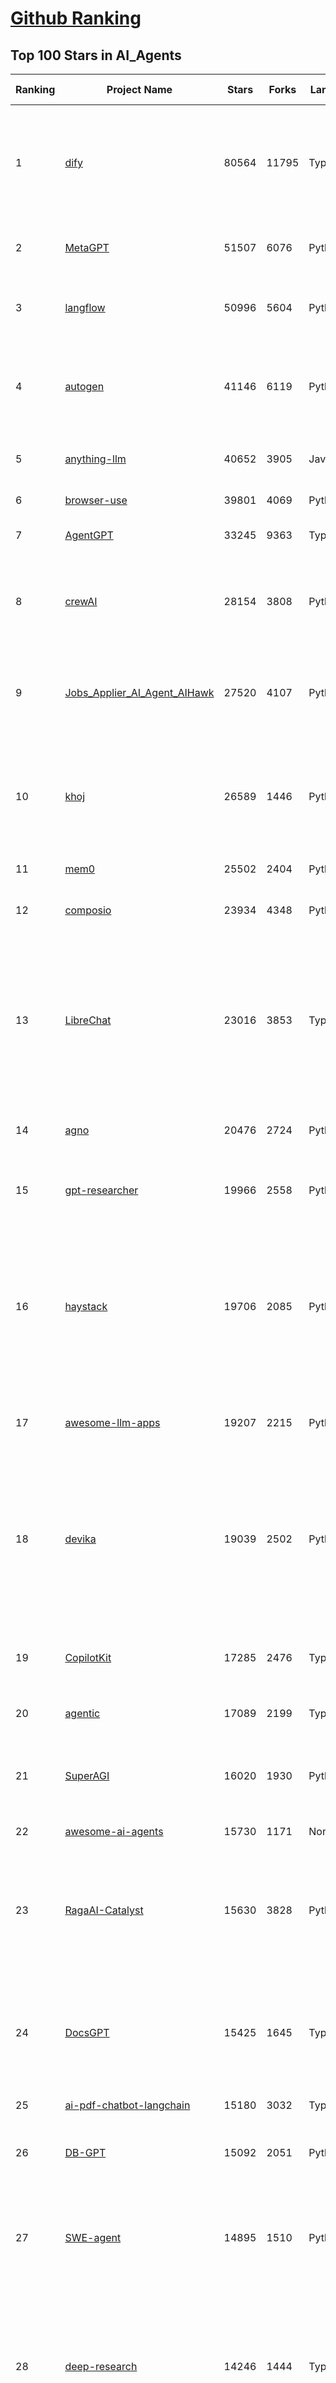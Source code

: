 [Github Ranking](../README.md)
==========

## Top 100 Stars in AI_Agents

| Ranking | Project Name | Stars | Forks | Language | Open Issues | Description | Last Commit |
| ------- | ------------ | ----- | ----- | -------- | ----------- | ----------- | ----------- |
| 1 | [dify](https://github.com/langgenius/dify) | 80564 | 11795 | TypeScript | 548 | Dify is an open-source LLM app development platform. Dify's intuitive interface combines AI workflow, RAG pipeline, agent capabilities, model management, observability features and more, letting you quickly go from prototype to production. | 2025-03-11T03:08:51Z |
| 2 | [MetaGPT](https://github.com/geekan/MetaGPT) | 51507 | 6076 | Python | 54 | 🌟 The Multi-Agent Framework: First AI Software Company, Towards Natural Language Programming | 2025-03-10T14:50:52Z |
| 3 | [langflow](https://github.com/langflow-ai/langflow) | 50996 | 5604 | Python | 337 | Langflow is a low-code app builder for RAG and multi-agent AI applications. It’s Python-based and agnostic to any model, API, or database. | 2025-03-11T03:19:56Z |
| 4 | [autogen](https://github.com/microsoft/autogen) | 41146 | 6119 | Python | 465 | A programming framework for agentic AI 🤖 PyPi: autogen-agentchat Discord: https://aka.ms/autogen-discord Office Hour: https://aka.ms/autogen-officehour | 2025-03-10T23:53:53Z |
| 5 | [anything-llm](https://github.com/Mintplex-Labs/anything-llm) | 40652 | 3905 | JavaScript | 232 | The all-in-one Desktop & Docker AI application with built-in RAG, AI agents, No-code agent builder, and more. | 2025-03-04T22:17:28Z |
| 6 | [browser-use](https://github.com/browser-use/browser-use) | 39801 | 4069 | Python | 297 | Make websites accessible for AI agents | 2025-03-03T00:24:40Z |
| 7 | [AgentGPT](https://github.com/reworkd/AgentGPT) | 33245 | 9363 | TypeScript | 125 | 🤖 Assemble, configure, and deploy autonomous AI Agents in your browser. | 2025-03-10T21:21:44Z |
| 8 | [crewAI](https://github.com/crewAIInc/crewAI) | 28154 | 3808 | Python | 92 | Framework for orchestrating role-playing, autonomous AI agents. By fostering collaborative intelligence, CrewAI empowers agents to work together seamlessly, tackling complex tasks. | 2025-03-11T00:59:40Z |
| 9 | [Jobs_Applier_AI_Agent_AIHawk](https://github.com/feder-cr/Jobs_Applier_AI_Agent_AIHawk) | 27520 | 4107 | Python | 32 | Jobs_Applier_AI_Agent_AIHawk aims to easy job hunt process by automating the job application process. Utilizing artificial intelligence, it enables users to apply for multiple jobs in a tailored way. | 2025-02-02T13:05:02Z |
| 10 | [khoj](https://github.com/khoj-ai/khoj) | 26589 | 1446 | Python | 70 | Your AI second brain. Self-hostable. Get answers from the web or your docs. Build custom agents, schedule automations, do deep research. Turn any online or local LLM into your personal, autonomous AI (gpt, claude, gemini, llama, qwen, mistral). Get started - free. | 2025-03-09T13:20:33Z |
| 11 | [mem0](https://github.com/mem0ai/mem0) | 25502 | 2404 | Python | 213 | The Memory layer for AI Agents | 2025-03-10T21:13:18Z |
| 12 | [composio](https://github.com/ComposioHQ/composio) | 23934 | 4348 | Python | 20 | Composio equip's your AI agents & LLMs with 100+ high-quality integrations via function calling | 2025-03-10T21:21:09Z |
| 13 | [LibreChat](https://github.com/danny-avila/LibreChat) | 23016 | 3853 | TypeScript | 143 | Enhanced ChatGPT Clone: Features Agents, DeepSeek, Anthropic, AWS, OpenAI, Assistants API, Azure, Groq, o1, GPT-4o, Mistral, OpenRouter, Vertex AI, Gemini, Artifacts, AI model switching, message search, Code Interpreter, langchain, DALL-E-3, OpenAPI Actions, Functions, Secure Multi-User Auth, Presets, open-source for self-hosting. Active project. | 2025-03-10T21:24:40Z |
| 14 | [agno](https://github.com/agno-agi/agno) | 20476 | 2724 | Python | 50 | Build Multimodal AI Agents with memory, knowledge and tools. Simple, fast and model-agnostic. | 2025-03-11T03:04:58Z |
| 15 | [gpt-researcher](https://github.com/assafelovic/gpt-researcher) | 19966 | 2558 | Python | 53 | LLM based autonomous agent that conducts deep local and web research on any topic and generates a long report with citations. | 2025-03-10T19:53:00Z |
| 16 | [haystack](https://github.com/deepset-ai/haystack) | 19706 | 2085 | Python | 116 | AI orchestration framework to build customizable, production-ready LLM applications. Connect components (models, vector DBs, file converters) to pipelines or agents that can interact with your data. With advanced retrieval methods, it's best suited for building RAG, question answering, semantic search or conversational agent chatbots. | 2025-03-10T22:17:25Z |
| 17 | [awesome-llm-apps](https://github.com/Shubhamsaboo/awesome-llm-apps) | 19207 | 2215 | Python | 5 | Collection of awesome LLM apps with AI Agents and RAG using OpenAI, Anthropic, Gemini and opensource models. | 2025-03-07T03:18:18Z |
| 18 | [devika](https://github.com/stitionai/devika) | 19039 | 2502 | Python | 136 | Devika is an Agentic AI Software Engineer that can understand high-level human instructions, break them down into steps, research relevant information, and write code to achieve the given objective. Devika aims to be a competitive open-source alternative to Devin by Cognition AI. [⚠️ DEVIKA DOES NOT HAVE AN OFFICIAL WEBSITE ⚠️] | 2024-09-19T16:11:25Z |
| 19 | [CopilotKit](https://github.com/CopilotKit/CopilotKit) | 17285 | 2476 | TypeScript | 90 | React UI + elegant infrastructure for AI Copilots, AI chatbots, and in-app AI agents. The Agentic last-mile 🪁 | 2025-03-10T23:15:14Z |
| 20 | [agentic](https://github.com/transitive-bullshit/agentic) | 17089 | 2199 | TypeScript | 13 | AI agent stdlib that works with any LLM and TypeScript AI SDK. | 2025-03-01T14:55:25Z |
| 21 | [SuperAGI](https://github.com/TransformerOptimus/SuperAGI) | 16020 | 1930 | Python | 138 | <⚡️> SuperAGI - A dev-first open source autonomous AI agent framework. Enabling developers to build, manage & run useful autonomous agents quickly and reliably. | 2025-01-22T22:14:07Z |
| 22 | [awesome-ai-agents](https://github.com/e2b-dev/awesome-ai-agents) | 15730 | 1171 | None | 21 | A list of AI autonomous agents | 2025-02-26T10:04:45Z |
| 23 | [RagaAI-Catalyst](https://github.com/raga-ai-hub/RagaAI-Catalyst) | 15630 | 3828 | Python | 4 | Python SDK for Agent AI Observability, Monitoring and Evaluation Framework. Includes features like agent, llm and tools tracing, debugging multi-agentic system, self-hosted dashboard and advanced analytics with timeline and execution graph view  | 2025-02-19T17:15:11Z |
| 24 | [DocsGPT](https://github.com/arc53/DocsGPT) | 15425 | 1645 | TypeScript | 34 | DocsGPT is an open-source genAI tool that helps users get reliable answers from knowledge source, while avoiding hallucinations. It enables private and reliable information retrieval, with tooling and agentic system capability built in. | 2025-03-10T20:47:04Z |
| 25 | [ai-pdf-chatbot-langchain](https://github.com/mayooear/ai-pdf-chatbot-langchain) | 15180 | 3032 | TypeScript | 1 | LangChain & LangGraph AI PDF chatbot agent | 2025-02-20T18:19:58Z |
| 26 | [DB-GPT](https://github.com/eosphoros-ai/DB-GPT) | 15092 | 2051 | Python | 266 | AI Native Data App Development framework with AWEL(Agentic Workflow Expression Language) and Agents | 2025-03-11T01:42:51Z |
| 27 | [SWE-agent](https://github.com/SWE-agent/SWE-agent) | 14895 | 1510 | Python | 32 | SWE-agent takes a GitHub issue and tries to automatically fix it, using GPT-4, or your LM of choice. It can also be employed for offensive cybersecurity or competitive coding challenges. [NeurIPS 2024]  | 2025-03-10T20:51:11Z |
| 28 | [deep-research](https://github.com/dzhng/deep-research) | 14246 | 1444 | TypeScript | 56 | An AI-powered research assistant that performs iterative, deep research on any topic by combining search engines, web scraping, and large language models.  The goal of this repo is to provide the simplest implementation of a deep research agent - e.g. an agent that can refine its research direction overtime and deep dive into a topic. | 2025-03-08T07:31:52Z |
| 29 | [botpress](https://github.com/botpress/botpress) | 13360 | 1907 | TypeScript | 9 | The open-source hub to build & deploy GPT/LLM Agents ⚡️ | 2025-03-10T20:34:54Z |
| 30 | [dagger](https://github.com/dagger/dagger) | 12781 | 673 | Go | 694 | An open-source runtime for composable workflows. Great for AI agents and CI/CD. | 2025-03-11T01:56:12Z |
| 31 | [screenpipe](https://github.com/mediar-ai/screenpipe) | 12572 | 891 | TypeScript | 181 | AI app store powered by 24/7 desktop history.  open source \| 100% local \| dev friendly \| 24/7 screen, mic recording | 2025-03-11T02:32:11Z |
| 32 | [ai](https://github.com/vercel/ai) | 12509 | 1909 | TypeScript | 335 | The AI Toolkit for TypeScript. From the creators of Next.js, the AI SDK is a free open-source library for building AI-powered applications and agents  | 2025-03-11T02:53:00Z |
| 33 | [activepieces](https://github.com/activepieces/activepieces) | 12148 | 1581 | TypeScript | 239 | Your friendliest open source AI automation tool ✨ Workflow automation tool 200+ integration / Enterprise automation tool / Zapier Alternative | 2025-03-10T22:49:28Z |
| 34 | [plandex](https://github.com/plandex-ai/plandex) | 11208 | 769 | Go | 36 | Open source AI coding agent. Designed for large projects and real world tasks. | 2025-03-10T20:23:49Z |
| 35 | [Fay](https://github.com/xszyou/Fay) | 10300 | 1931 | JavaScript | 99 | fay是一个帮助数字人（2.5d、3d、移动、pc、网页）或大语言模型（openai兼容、deepseek）连通业务系统的agent框架。 | 2025-02-27T14:34:34Z |
| 36 | [mastra](https://github.com/mastra-ai/mastra) | 10047 | 435 | TypeScript | 49 | The TypeScript AI agent framework. ⚡ Assistants, RAG, observability. Supports any LLM: GPT-4, Claude, Gemini, Llama. | 2025-03-11T03:34:43Z |
| 37 | [goose](https://github.com/block/goose) | 9631 | 672 | Rust | 113 | an open source, extensible AI agent that goes beyond code suggestions - install, execute, edit, and test with any LLM | 2025-03-11T03:23:33Z |
| 38 | [web-ui](https://github.com/browser-use/web-ui) | 8967 | 1475 | Python | 167 | Run AI Agent in your browser. | 2025-03-09T05:19:30Z |
| 39 | [stagehand](https://github.com/browserbase/stagehand) | 8761 | 443 | TypeScript | 58 | An AI web browsing framework focused on simplicity and extensibility. | 2025-03-11T01:45:14Z |
| 40 | [GenAI_Agents](https://github.com/NirDiamant/GenAI_Agents) | 8758 | 1137 | Jupyter Notebook | 1 | This repository provides tutorials and implementations for various Generative AI Agent techniques, from basic to advanced. It serves as a comprehensive guide for building intelligent, interactive AI systems. | 2025-03-09T21:36:36Z |
| 41 | [camel](https://github.com/camel-ai/camel) | 8638 | 907 | Python | 281 | 🐫 CAMEL: Finding the Scaling Law of Agents. The first and the best multi-agent framework. https://www.camel-ai.org | 2025-03-11T03:32:59Z |
| 42 | [bisheng](https://github.com/dataelement/bisheng) | 7805 | 1314 | Python | 75 | BISHENG is an open LLM devops platform for next generation Enterprise AI applications. Powerful and comprehensive features include: GenAI workflow, RAG, Agent, Unified model management, Evaluation, SFT, Dataset Management, Enterprise-level System Management, Observability and more. | 2025-03-10T03:05:23Z |
| 43 | [E2B](https://github.com/e2b-dev/E2B) | 7663 | 506 | HTML | 54 | Secure open source cloud runtime for AI apps & AI agents | 2025-03-10T22:41:35Z |
| 44 | [lab](https://github.com/google-deepmind/lab) | 7189 | 1373 | C | 60 | A customisable 3D platform for agent-based AI research | 2023-01-04T15:38:37Z |
| 45 | [pr-agent](https://github.com/qodo-ai/pr-agent) | 7126 | 737 | Python | 37 | 🚀 PR-Agent (Qodo Merge open-source): An AI-Powered 🤖 Tool for Automated Pull Request Analysis, Feedback, Suggestions and More! 💻🔍 | 2025-03-10T10:10:22Z |
| 46 | [pydantic-ai](https://github.com/pydantic/pydantic-ai) | 6964 | 573 | Python | 128 | Agent Framework / shim to use Pydantic with LLMs | 2025-03-10T22:53:04Z |
| 47 | [WrenAI](https://github.com/Canner/WrenAI) | 6928 | 622 | TypeScript | 99 | 🤖 Open-source GenBI AI Agent that empowers data-driven teams to chat with their data to generate Text-to-SQL, charts, spreadsheets, reports, and BI. 📈📊📋🧑‍💻 | 2025-03-11T02:54:00Z |
| 48 | [SerpentAI](https://github.com/SerpentAI/SerpentAI) | 6846 | 797 | Python | 0 | Game Agent Framework. Helping you create AIs / Bots that learn to play any game you own! | 2022-11-07T01:59:31Z |
| 49 | [Upsonic](https://github.com/Upsonic/Upsonic) | 6834 | 648 | Python | 18 | The most reliable AI agent framework that supports MCP. | 2025-03-09T15:36:05Z |
| 50 | [street-fighter-ai](https://github.com/linyiLYi/street-fighter-ai) | 6453 | 1396 | Python | 56 | This is an AI agent for Street Fighter II Champion Edition. | 2024-05-14T22:46:22Z |
| 51 | [BlackFriday-GPTs-Prompts](https://github.com/friuns2/BlackFriday-GPTs-Prompts) | 6390 | 985 | None | 83 | List of free GPTs that doesn't require plus subscription  | 2024-11-08T11:03:14Z |
| 52 | [agent-zero](https://github.com/frdel/agent-zero) | 6226 | 1361 | Python | 92 | Agent Zero AI framework | 2025-03-02T20:37:35Z |
| 53 | [MindSearch](https://github.com/InternLM/MindSearch) | 6173 | 617 | JavaScript | 36 | 🔍 An LLM-based Multi-agent Framework of Web Search Engine (like Perplexity.ai Pro and SearchGPT) | 2025-01-08T09:34:38Z |
| 54 | [aichat](https://github.com/sigoden/aichat) | 5952 | 387 | Rust | 1 | All-in-one LLM CLI tool featuring Shell Assistant, Chat-REPL, RAG, AI Tools & Agents, with access to OpenAI, Claude, Gemini, Ollama, Groq, and more. | 2025-03-11T00:28:30Z |
| 55 | [LaVague](https://github.com/lavague-ai/LaVague) | 5937 | 540 | Python | 85 | Large Action Model framework to develop AI Web Agents | 2025-01-21T13:41:48Z |
| 56 | [SuperPrompt](https://github.com/NeoVertex1/SuperPrompt) | 5887 | 549 | None | 9 | SuperPrompt is an attempt to engineer prompts that might help us understand AI agents. | 2024-12-01T04:13:50Z |
| 57 | [DevOpsGPT](https://github.com/kuafuai/DevOpsGPT) | 5858 | 715 | HTML | 19 | Multi agent system for AI-driven software development. Combine LLM with DevOps tools to convert natural language requirements into working software. Supports any development language and extends the existing code. | 2024-08-14T09:11:08Z |
| 58 | [superagent](https://github.com/superagent-ai/superagent) | 5657 | 859 | TypeScript | 50 | 🥷 Run AI-agents with an API | 2024-10-20T18:16:34Z |
| 59 | [marvin](https://github.com/PrefectHQ/marvin) | 5548 | 355 | Python | 62 | ✨ AI agents that spark joy | 2025-03-07T05:53:06Z |
| 60 | [R2R](https://github.com/SciPhi-AI/R2R) | 5356 | 399 | Python | 63 | The most advanced AI retrieval system. Agentic Retrieval-Augmented Generation (RAG) with a RESTful API. | 2025-03-11T00:25:47Z |
| 61 | [agents](https://github.com/livekit/agents) | 5259 | 671 | Python | 200 | Build real-time multimodal AI applications 🤖🎙️📹  | 2025-03-11T02:13:42Z |
| 62 | [intentkit](https://github.com/crestalnetwork/intentkit) | 5204 | 577 | Python | 50 | An open and fair framework for everyone to build AI agents equipped with powerful skills. Launch your agent, improve the world, your wallet, or both! | 2025-03-11T03:35:11Z |
| 63 | [superduper](https://github.com/superduper-io/superduper) | 5001 | 489 | Jupyter Notebook | 95 | Superduper: Build end-to-end AI applications and agent workflows on your existing data infrastructure and preferred tools - without migrating your data. | 2025-03-10T23:05:23Z |
| 64 | [phoenix](https://github.com/Arize-ai/phoenix) | 4995 | 365 | Jupyter Notebook | 307 | AI Observability & Evaluation | 2025-03-10T23:37:22Z |
| 65 | [TEN-Agent](https://github.com/TEN-framework/TEN-Agent) | 4989 | 568 | Python | 52 | TEN Agent is a conversational voice AI agent powered by TEN, integrating Deepseek, Gemini, OpenAI, RTC, and hardware like ESP32. It enables realtime AI capabilities like  seeing, hearing, and speaking, and is fully compatible with platforms like Dify and Coze. | 2025-03-09T15:07:57Z |
| 66 | [gaianet-node](https://github.com/GaiaNet-AI/gaianet-node) | 4927 | 286 | Shell | 36 | Install and run your own AI agent service | 2025-03-05T11:53:27Z |
| 67 | [open-deep-research](https://github.com/nickscamara/open-deep-research) | 4894 | 585 | TypeScript | 27 | An open source deep research clone. AI Agent that reasons large amounts of web data extracted with Firecrawl | 2025-02-23T13:56:45Z |
| 68 | [julep](https://github.com/julep-ai/julep) | 4888 | 928 | Jupyter Notebook | 31 | Serverless AI Workflows for Data & ML Teams | 2025-03-11T02:43:56Z |
| 69 | [qodo-cover](https://github.com/qodo-ai/qodo-cover) | 4876 | 399 | Python | 23 | Qodo-Cover: An AI-Powered Tool for Automated Test Generation and Code Coverage Enhancement! 💻🤖🧪🐞 | 2025-02-26T22:56:27Z |
| 70 | [swarms](https://github.com/kyegomez/swarms) | 4692 | 537 | Python | 11 | The Enterprise-Grade Production-Ready Multi-Agent Orchestration Framework. Website: https://swarms.ai | 2025-03-10T17:08:26Z |
| 71 | [ai-agents-for-beginners](https://github.com/microsoft/ai-agents-for-beginners) | 4481 | 1410 | Jupyter Notebook | 2 | 10 Lessons to Get Started Building AI Agents | 2025-03-10T11:04:44Z |
| 72 | [AgentVerse](https://github.com/OpenBMB/AgentVerse) | 4402 | 434 | JavaScript | 23 | 🤖 AgentVerse 🪐 is designed to facilitate the deployment of multiple LLM-based agents in various applications, which primarily provides two frameworks: task-solving and simulation | 2024-09-09T05:47:44Z |
| 73 | [multi-agent-orchestrator](https://github.com/awslabs/multi-agent-orchestrator) | 4359 | 354 | Python | 35 | Flexible and powerful framework for managing multiple AI agents and handling complex conversations | 2025-02-19T09:39:28Z |
| 74 | [Integuru](https://github.com/Integuru-AI/Integuru) | 4225 | 328 | Python | 6 | The first AI agent that builds permissionless integrations through reverse engineering platforms' internal APIs. | 2025-02-13T22:55:29Z |
| 75 | [ragapp](https://github.com/ragapp/ragapp) | 4136 | 468 | TypeScript | 45 | The easiest way to use Agentic RAG in any enterprise | 2025-01-22T14:23:25Z |
| 76 | [AIOS](https://github.com/agiresearch/AIOS) | 3906 | 480 | Python | 40 | AIOS: AI Agent Operating System | 2025-03-10T17:51:50Z |
| 77 | [steel-browser](https://github.com/steel-dev/steel-browser) | 3902 | 240 | TypeScript | 5 | 🔥 Open Source Browser API for AI Agents & Apps. Steel Browser is a batteries-included browser instance that lets you automate the web without worrying about infrastructure. | 2025-03-05T17:46:11Z |
| 78 | [gibberlink](https://github.com/PennyroyalTea/gibberlink) | 3887 | 311 | TypeScript | 8 | Two conversational AI agents switching from English to sound-level protocol after confirming they are both AI agents | 2025-02-27T17:42:29Z |
| 79 | [micro-agent](https://github.com/BuilderIO/micro-agent) | 3860 | 329 | TypeScript | 38 | An AI agent that writes (actually useful) code for you | 2024-11-14T17:27:03Z |
| 80 | [PraisonAI](https://github.com/MervinPraison/PraisonAI) | 3558 | 504 | Jupyter Notebook | 73 | PraisonAI is a production-ready Multi AI Agents framework, designed to create AI Agents to automate and solve problems ranging from simple tasks to complex challenges. It provides a low-code solution to streamline the building and management of multi-agent LLM systems, emphasising simplicity, customisation, and effective human-agent collaboration. | 2025-03-10T06:20:01Z |
| 81 | [auto-dev](https://github.com/unit-mesh/auto-dev) | 3535 | 388 | Kotlin | 0 | 🧙‍AutoDev: The AI-powered coding wizard（AI  驱动编程助手）with multilingual support 🌐, auto code generation 🏗️, and a helpful bug-slaying assistant 🐞! Customizable prompts 🎨 and a magic Auto Dev/Testing/Document/Agent  feature 🧪 included! 🚀 | 2025-03-11T02:49:01Z |
| 82 | [pyspur](https://github.com/PySpur-Dev/pyspur) | 3449 | 218 | TypeScript | 8 | AI Agent Builder in Python | 2025-03-11T01:05:32Z |
| 83 | [rig](https://github.com/0xPlaygrounds/rig) | 3188 | 324 | Rust | 47 | ⚙️🦀 Build portable, modular & lightweight Fullstack Agents | 2025-03-10T15:58:22Z |
| 84 | [langroid](https://github.com/langroid/langroid) | 3131 | 300 | Python | 50 | Harness LLMs with Multi-Agent Programming | 2025-03-10T22:46:09Z |
| 85 | [OpenAI_Agent_Swarm](https://github.com/daveshap/OpenAI_Agent_Swarm) | 3059 | 397 | Python | 5 | HAAS = Hierarchical Autonomous Agent Swarm - "Resistance is futile!" | 2024-02-16T17:12:05Z |
| 86 | [atomic-agents](https://github.com/BrainBlend-AI/atomic-agents) | 3014 | 238 | Python | 14 | Building AI agents, atomically | 2025-02-25T17:06:59Z |
| 87 | [AutoGPT-Next-Web](https://github.com/ElricLiu/AutoGPT-Next-Web) | 2991 | 1409 | TypeScript | 25 | 🤖 Assemble, configure, and deploy autonomous AI Agents in your browser.一键免费部署你的私人AutoGPT 网页应用 | 2025-02-10T19:36:24Z |
| 88 | [agentops](https://github.com/AgentOps-AI/agentops) | 2954 | 295 | Python | 97 | Python SDK for AI agent monitoring, LLM cost tracking, benchmarking, and more. Integrates with most LLMs and agent frameworks including CrewAI, Langchain, Autogen, AG2, and CamelAI | 2025-03-11T03:30:37Z |
| 89 | [databerry](https://github.com/gmpetrov/databerry) | 2930 | 427 | None | 165 | The no-code platform for building custom LLM Agents | 2024-06-17T12:36:06Z |
| 90 | [AGiXT](https://github.com/Josh-XT/AGiXT) | 2925 | 391 | Python | 3 | AGiXT is a dynamic AI Agent Automation Platform that seamlessly orchestrates instruction management and complex task execution across diverse AI providers. Combining adaptive memory, smart features, and a versatile plugin system, AGiXT delivers efficient and comprehensive AI solutions. | 2025-03-10T19:31:56Z |
| 91 | [Instagram-AI-Agent](https://github.com/David-patrick-chuks/Instagram-AI-Agent) | 2920 | 458 | TypeScript | 27 | Instagram Ai Agent 🌸 is built using Node.js and TypeScript 🛠️, designed for seamless job execution 📸. It's lightweight, efficient, and still evolving 🚧—exciting new features coming soon! 🌟 | 2025-02-25T17:20:58Z |
| 92 | [cursor-tools](https://github.com/eastlondoner/cursor-tools) | 2806 | 132 | TypeScript | 24 | Give Cursor Agent an AI Team and Advanced Skills | 2025-03-10T23:44:52Z |
| 93 | [Pearl](https://github.com/facebookresearch/Pearl) | 2783 | 180 | Jupyter Notebook | 13 | A Production-ready Reinforcement Learning AI Agent Library brought by the Applied Reinforcement Learning team at Meta.  | 2025-03-07T16:53:48Z |
| 94 | [eko](https://github.com/FellouAI/eko) | 2736 | 178 | TypeScript | 15 | Eko (Eko Keeps Operating) - Build Production-ready Agentic Workflow with Natural Language - eko.fellou.ai | 2025-03-08T08:07:09Z |
| 95 | [core](https://github.com/cheshire-cat-ai/core) | 2669 | 361 | Python | 28 | AI agent microservice | 2025-02-28T13:57:18Z |
| 96 | [reflexion](https://github.com/noahshinn/reflexion) | 2608 | 253 | Python | 17 | [NeurIPS 2023] Reflexion: Language Agents with Verbal Reinforcement Learning | 2025-01-14T07:54:02Z |
| 97 | [langgraph-studio](https://github.com/langchain-ai/langgraph-studio) | 2566 | 164 | None | 53 | Desktop app for prototyping and debugging LangGraph applications locally. | 2025-01-29T21:01:33Z |
| 98 | [csghub](https://github.com/OpenCSGs/csghub) | 2552 | 382 | Vue | 57 | CSGHub is a brand-new open-source platform for managing LLMs, developed by the OpenCSG team. It offers both open-source and on-premise/SaaS solutions, with features comparable to Hugging Face. Gain full control over the lifecycle of LLMs, datasets, and agents, with Python SDK compatibility with Hugging Face. Join us! ⭐️ | 2025-03-11T03:13:40Z |
| 99 | [FinRobot](https://github.com/AI4Finance-Foundation/FinRobot) | 2537 | 405 | Jupyter Notebook | 36 | FinRobot: An Open-Source AI Agent Platform for Financial Analysis using LLMs 🚀 🚀 🚀  | 2024-11-17T16:41:06Z |
| 100 | [BotSharp](https://github.com/SciSharp/BotSharp) | 2518 | 505 | C# | 37 | AI Multi-Agent Framework in .NET | 2025-03-11T02:57:40Z |

